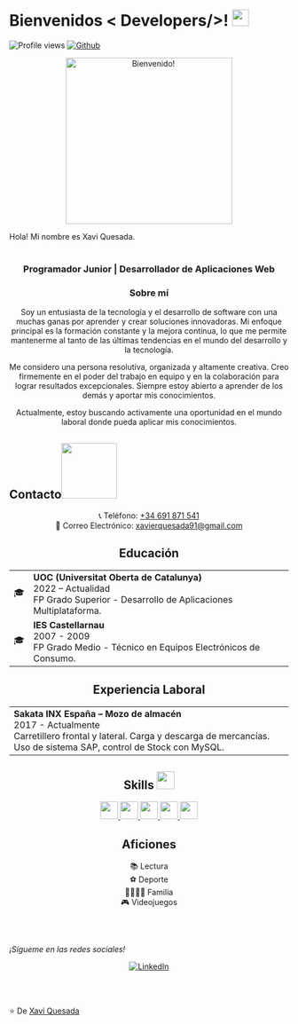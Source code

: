 <h1> Bienvenidos < Developers/>! <img src = "https://raw.githubusercontent.com/MartinHeinz/MartinHeinz/master/wave.gif" width = 30px> </h1>
<p align='center'>
</p>

![Profile views](https://visitor-badge.glitch.me/badge?page_id=xaviku91.xaviku91)
[![Github](https://img.shields.io/github/followers/xaviku91?label=Follow&style=social)](https://github.com/xaviku91)

<p align="center">
  <img src="https://i.imgur.com/jGcDVJ5.gif" alt="Bienvenido!" width="300"/>
</p>

<div size='20px'> Hola! Mi nombre es Xavi Quesada. 
</div>

</br>

<h3 align="center">Programador Junior | Desarrollador de Aplicaciones Web</h3>

<h3 align="center">Sobre mí</h3>

<p align="center">
  Soy un entusiasta de la tecnología y el desarrollo de software con una muchas ganas por aprender y crear soluciones innovadoras. Mi enfoque principal es la formación constante y la mejora continua, lo que me permite mantenerme al tanto de las últimas tendencias en el mundo del desarrollo y la tecnología.
</p>

<p align="center">
  Me considero una persona resolutiva, organizada y altamente creativa. Creo firmemente en el poder del trabajo en equipo y en la colaboración para lograr resultados excepcionales. Siempre estoy abierto a aprender de los demás y aportar mis conocimientos.
</p>

<p align="center">
  Actualmente, estoy buscando activamente una oportunidad en el mundo laboral donde pueda aplicar mis conocimientos. 
</p>


<h2> Contacto<img src='https://raw.githubusercontent.com/ShahriarShafin/ShahriarShafin/main/Assets/handshake.gif' width="100px"> </h2>

<p align="center">
  📞 Teléfono: <a href="tel:+34691871541">+34 691 871 541</a> <br>
  📧 Correo Electrónico: <a href="mailto:xavierquesada91@gmail.com">xavierquesada91@gmail.com</a>
</p>



<h2 align="center">Educación</h2>

<table align="center">
  <tr>
    <td>
    🎓
    </td>
    <td>
      <b>UOC (Universitat Oberta de Catalunya)</b> <br>
      2022 – Actualidad <br>
      FP Grado Superior - Desarrollo de Aplicaciones Multiplataforma.
    </td>
  </tr>
  <tr>
    <td>
      🎓
    </td>
    <td>
      <b>IES Castellarnau</b> <br>
      2007 - 2009 <br>
      FP Grado Medio - Técnico en Equipos Electrónicos de Consumo.
    </td>
  </tr>
</table>


<h2 align="center">Experiencia Laboral</h2>

<table align="center">
  <tr>
    <td>
      <b>Sakata INX España – Mozo de almacén</b> <br>
      2017 - Actualmente <br>
      Carretillero frontal y lateral. Carga y descarga de mercancías. Uso de sistema SAP, control de Stock con MySQL.
    </td>
  </tr>

</table>

<h2 align="center"> Skills <img src = "https://media2.giphy.com/media/QssGEmpkyEOhBCb7e1/giphy.gif?cid=ecf05e47a0n3gi1bfqntqmob8g9aid1oyj2wr3ds3mg700bl&rid=giphy.gif" width = 32px> </h2>

<div align="center">
<a href= https://github.com/xaviku91> <img width ='32px' src ='https://raw.githubusercontent.com/rahulbanerjee26/githubAboutMeGenerator/main/icons/python.svg'> </a>
<a href= https://github.com/xaviku91> <img width ='32px' src ='https://raw.githubusercontent.com/rahulbanerjee26/githubAboutMeGenerator/main/icons/javascript.svg'> </a>
<a href= https://github.com/xaviku91> <img width ='32px' src ='https://raw.githubusercontent.com/rahulbanerjee26/githubAboutMeGenerator/main/icons/c.svg'> </a>
<a href= https://github.com/xaviku91> <img width ='32px' src ='https://raw.githubusercontent.com/rahulbanerjee26/githubAboutMeGenerator/main/icons/css.svg'> </a>
<a href= https://github.com/xaviku91 > <img width ='32px' src ='https://raw.githubusercontent.com/rahulbanerjee26/githubAboutMeGenerator/main/icons/html.svg'> </a>
</div>




<h2 align="center">Aficiones</h2>

<p align="center">
  📚 Lectura <br>
  ⚽ Deporte <br>
  👨‍👩‍👦‍👦 Familia <br>
  🎮 Videojuegos
</p>

<br><br>

<i>¡Sígueme en las redes sociales!</i><br>

<p align="center">
  <a href="https://www.linkedin.com/in/xavi-quesada-sevillano/" target="_blank">
    <img src="https://img.shields.io/badge/LinkedIn-%230077B5.svg?&style=flat-square&logo=linkedin&logoColor=white" alt="LinkedIn">
  </a>
</p>

<br><br>

⭐️ De [Xavi Quesada](https://github.com/xaviku91)
